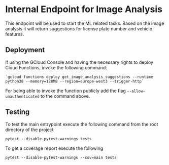 # Internal Endpoint for Image Analysis

This endpoint will be used to start the ML related tasks. Based on the image analysis it will return suggestions for license plate number and vehicle features.

## Deployment

If using the GCloud Console and having the necessary rights to deploy Cloud Functions,
invoke the following command:

    `gcloud functions deploy get_image_analysis_suggestions --runtime python38 --memory=128MB --region=europe-west3 --trigger-http`
    
For being able to invoke the function publicly add the flag `--allow-unauthenticated` to the command above.

## Testing

To test the main entrypoint execute the following command from the root directory of the project

    pytest --disable-pytest-warnings tests

To get a coverage report execute the following

    pytest --disable-pytest-warnings --cov=main tests